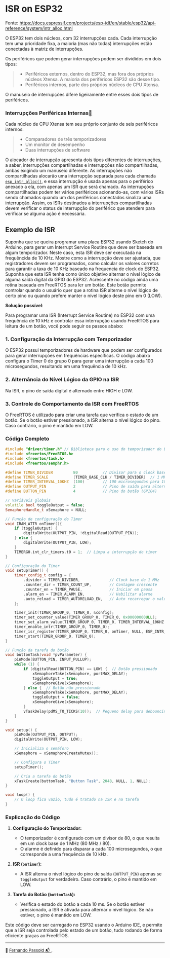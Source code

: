 # ISR on ESP32

Fonte: https://docs.espressif.com/projects/esp-idf/en/stable/esp32/api-reference/system/intr_alloc.html

O ESP32 tem dois núcleos, com 32 interrupções cada. Cada interrupção tem uma prioridade fixa, a maioria (mas não todas) interrupções estão conectadas à matriz de interrupções.

Os periféricos que podem gerar interrupções podem ser divididos em dois tipos:

> - Periféricos externos, dentro do ESP32, mas fora dos próprios núcleos Xtensa. A maioria dos periféricos ESP32 são desse tipo.
> - Periféricos internos, parte dos próprios núcleos de CPU Xtensa.

O manuseio de interrupções difere ligeiramente entre esses dois tipos de periféricos.

### Interrupções Periféricas Internas[](https://docs.espressif.com/projects/esp-idf/en/stable/esp32/api-reference/system/intr_alloc.html#internal-peripheral-interrupts)

Cada núcleo de CPU Xtensa tem seu próprio conjunto de seis periféricos internos:

> - Comparadores de três temporizadores
> - Um monitor de desempenho
> - Duas interrupções de software

O alocador de interrupção apresenta dois tipos diferentes de interrupções, a saber, interrupções compartilhadas e interrupções não compartilhadas, ambas exigindo um manuseio diferente. As interrupções não compartilhadas alocarão uma interrupção separada para cada chamada [`esp_intr_alloc()`](https://docs.espressif.com/projects/esp-idf/en/stable/esp32/api-reference/system/intr_alloc.html#_CPPv414esp_intr_allocii14intr_handler_tPvP13intr_handle_t), e essa interrupção é usada apenas para o periférico anexado a ela, com apenas um ISR que será chamado. As interrupções compartilhadas podem ter vários periféricos acionando-as, com vários ISRs sendo chamados quando um dos periféricos conectados sinaliza uma interrupção. Assim, os ISRs destinados a interrupções compartilhadas devem verificar o status de interrupção do periférico que atendem para verificar se alguma ação é necessária.

## Exemplo de ISR

Suponha que se queira programar uma placa ESP32 usando Sketch do Arduino, para gerar um Interrupt Service Routine que deve ser baseada em algum temporizador. Neste caso, esta ISR deve ser executada na frequêncida de 10 KHz. Mostre como a interrupção deve ser ajustada, que registradores devem ser programados, como calcular os valores corretos para garantir a taxa de 10 KHz baseado na frequencia de clock do ESP32. Suponha que esta ISR tenha como único objetivo alternar o nível lógico de alguma saída digital da GPIO do ESP32. Acrescente no código ainda uma rotina baseada em FreeRTOS para ler um botão. Este botão permite controlar quando o usuário quer que a rotina ISR alterne o nível lógico de certo pino ou quando prefere manter o nível lógico deste pino em 0 (LOW).

**Solução possível**:

Para programar uma ISR (Interrupt Service Routine) no ESP32 com uma frequência de 10 kHz e controlar essa interrupção usando FreeRTOS para leitura de um botão, você pode seguir os passos abaixo:

### 1. Configuração da Interrupção com Temporizador

O ESP32 possui temporizadores de hardware que podem ser configurados para gerar interrupções em frequências específicas. O código abaixo configura o Timer 0 do grupo 0 para gerar uma interrupção a cada 100 microsegundos, resultando em uma frequência de 10 kHz.

### 2. Alternância do Nível Lógico da GPIO na ISR

Na ISR, o pino de saída digital é alternado entre HIGH e LOW. 

### 3. Controle do Comportamento da ISR com FreeRTOS

O FreeRTOS é utilizado para criar uma tarefa que verifica o estado de um botão. Se o botão estiver pressionado, a ISR alterna o nível lógico do pino. Caso contrário, o pino é mantido em LOW.

### Código Completo

```cpp
#include "driver/timer.h" // Biblioteca para o uso do temporizador do ESP32
#include <freertos/FreeRTOS.h>
#include <freertos/task.h>
#include <freertos/semphr.h>

#define TIMER_DIVIDER         80           // Divisor para o clock base de 1 MHz
#define TIMER_SCALE           (TIMER_BASE_CLK / TIMER_DIVIDER)  // 1 MHz base de clock
#define TIMER_INTERVAL_10KHZ  (100)        // 100 microsegundos para 10kHz
#define OUTPUT_PIN            2            // Pino de saída para alternar (GPIO2)
#define BUTTON_PIN            4            // Pino do botão (GPIO4)

// Variáveis globais
volatile bool toggleOutput = false;
SemaphoreHandle_t xSemaphore = NULL;

// Função de configuração do Timer
void IRAM_ATTR onTimer(){
    if (toggleOutput) {
        digitalWrite(OUTPUT_PIN, !digitalRead(OUTPUT_PIN));
    } else {
        digitalWrite(OUTPUT_PIN, LOW);
    }
    TIMERG0.int_clr_timers.t0 = 1;  // Limpa a interrupção do timer
}

// Configuração do Timer
void setupTimer() {
    timer_config_t config = {
        .divider = TIMER_DIVIDER,             // Clock base de 1 MHz
        .counter_dir = TIMER_COUNT_UP,        // Contagem crescente
        .counter_en = TIMER_PAUSE,            // Iniciar em pausa
        .alarm_en = TIMER_ALARM_EN,           // Habilitar alarme
        .auto_reload = TIMER_AUTORELOAD_EN,   // Auto recarregar o valor
    };

    timer_init(TIMER_GROUP_0, TIMER_0, &config);
    timer_set_counter_value(TIMER_GROUP_0, TIMER_0, 0x00000000ULL);
    timer_set_alarm_value(TIMER_GROUP_0, TIMER_0, TIMER_INTERVAL_10KHZ * TIMER_SCALE);
    timer_enable_intr(TIMER_GROUP_0, TIMER_0);
    timer_isr_register(TIMER_GROUP_0, TIMER_0, onTimer, NULL, ESP_INTR_FLAG_IRAM, NULL);
    timer_start(TIMER_GROUP_0, TIMER_0);
}

// Função da tarefa do botão
void buttonTask(void *pvParameter) {
    pinMode(BUTTON_PIN, INPUT_PULLUP);
    while (1) {
        if (digitalRead(BUTTON_PIN) == LOW) {  // Botão pressionado
            xSemaphoreTake(xSemaphore, portMAX_DELAY);
            toggleOutput = true;
            xSemaphoreGive(xSemaphore);
        } else {  // Botão não pressionado
            xSemaphoreTake(xSemaphore, portMAX_DELAY);
            toggleOutput = false;
            xSemaphoreGive(xSemaphore);
        }
        vTaskDelay(pdMS_TO_TICKS(10));  // Pequeno delay para debouncing
    }
}

void setup() {
    pinMode(OUTPUT_PIN, OUTPUT);
    digitalWrite(OUTPUT_PIN, LOW);

    // Inicializa o semáforo
    xSemaphore = xSemaphoreCreateMutex();

    // Configura o Timer
    setupTimer();

    // Cria a tarefa do botão
    xTaskCreate(buttonTask, "Button Task", 2048, NULL, 1, NULL);
}

void loop() {
    // O loop fica vazio, tudo é tratado na ISR e na tarefa
}
```

### Explicação do Código

1. **Configuração do Temporizador:**
   - O temporizador é configurado com um divisor de 80, o que resulta em um clock base de 1 MHz (80 MHz / 80).
   - O alarme é definido para disparar a cada 100 microsegundos, o que corresponde a uma frequência de 10 kHz.

2. **ISR (`onTimer`):**
   - A ISR alterna o nível lógico do pino de saída (`OUTPUT_PIN`) apenas se `toggleOutput` for verdadeiro. Caso contrário, o pino é mantido em LOW.

3. **Tarefa do Botão (`buttonTask`):**
   - Verifica o estado do botão a cada 10 ms. Se o botão estiver pressionado, a ISR é ativada para alternar o nível lógico. Se não estiver, o pino é mantido em LOW.

Este código deve ser carregado no ESP32 usando o Arduino IDE, e permite que a ISR seja controlada pelo estado de um botão, tudo rodando de forma eficiente graças ao FreeRTOS.

----

<font size="2">🌊 [Fernando Passold](https://fpassold.github.io/)[ 📬 ](mailto:fpassold@gmail.com), <script language="JavaScript"><!-- Hide JavaScript...
var LastUpdated = document.lastModified;
document.writeln ("página criada em dd/mm/2024; atualizada em " + LastUpdated); // End Hiding -->
</script></font>
